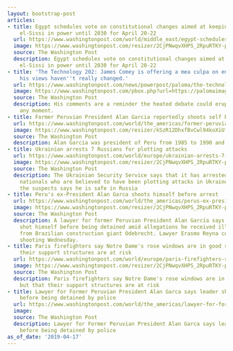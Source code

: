 ```yaml
---
layout: bootstrap-post
articles:
- title: Egypt schedules vote on constitutional changes aimed at keeping President
    el-Sissi in power until 2030 for April 20-22
  url: https://www.washingtonpost.com/world/middle_east/egypt-schedules-vote-on-constitutional-changes-aimed-at-keeping-president-el-sissi-in-power-until-2030-for-april-20-22/2019/04/17/bf31c2a8-6116-11e9-bf24-db4b9fb62aa2_story.html
  image: https://www.washingtonpost.com/resizer/2CjPNwqvXHPS_2RpuRTKY-p3eVo=/1484x0/www.washingtonpost.com/pb/resources/img/twp-social-share.png
  source: The Washington Post
  description: Egypt schedules vote on constitutional changes aimed at keeping President
    el-Sissi in power until 2030 for April 20-22
- title: 'The Technology 202: James Comey is offering a mea culpa on encryption. But
    his views haven''t really changed.'
  url: https://www.washingtonpost.com/news/powerpost/paloma/the-technology-202/2019/04/17/the-technology-202-james-comey-is-offering-a-mea-culpa-on-encryption-but-his-views-haven-t-really-changed/5cb6585c1ad2e5345893fe13/
  image: https://www.washingtonpost.com/pbox.php?url=https://palomaimages.washingtonpost.com/pr2/2700e84b40aeba9e01df434aa929ed5f-3100-2067-70-8-3366O7B62EI6TERMMTLLPBALQI.jpg&w=1484&op=resize&opt=1&filter=antialias&t=20170517
  source: The Washington Post
  description: His comments are a reminder the heated debate could erupt again at
    any moment.
- title: Former Peruvian President Alan Garcia reportedly shoots self before arrest
  url: https://www.washingtonpost.com/world/the_americas/former-peruvian-president-alan-garcia-reportedly-shoots-self-before-arrest/2019/04/17/d1cf1d9a-610f-11e9-bf24-db4b9fb62aa2_story.html
  image: https://www.washingtonpost.com/resizer/kSzR12DhxfBvCwl94koXiUfbHdk=/1484x0/arc-anglerfish-washpost-prod-washpost.s3.amazonaws.com/public/OTJ36ETBCII6TP5NG2T6WNWLMA.jpg
  source: The Washington Post
  description: Alan Garcia was president of Peru from 1985 to 1990 and 2006 to 2011.
- title: Ukrainian arrests 7 Russians for plotting attacks
  url: https://www.washingtonpost.com/world/europe/ukrainian-arrests-7-russians-for-plotting-attacks/2019/04/17/16440e78-6114-11e9-bf24-db4b9fb62aa2_story.html
  image: https://www.washingtonpost.com/resizer/2CjPNwqvXHPS_2RpuRTKY-p3eVo=/1484x0/www.washingtonpost.com/pb/resources/img/twp-social-share.png
  source: The Washington Post
  description: The Ukrainian Security Service says that it has arrested seven Russian
    nationals who are believed to have been plotting attacks in Ukraine, but one of
    the suspects says he is safe in Russia
- title: Peru's ex-President Alan Garca shoots himself before arrest
  url: https://www.washingtonpost.com/world/the_americas/perus-ex-president-alan-garcia-shoots-himself-before-arrest/2019/04/17/d255b852-6112-11e9-bf24-db4b9fb62aa2_story.html
  image: https://www.washingtonpost.com/resizer/2CjPNwqvXHPS_2RpuRTKY-p3eVo=/1484x0/www.washingtonpost.com/pb/resources/img/twp-social-share.png
  source: The Washington Post
  description: A lawyer for former Peruvian President Alan García says the leader
    shot himself before being detained amid allegations he received illegal payment
    from Brazilian construction giant Odebrecht. Lawyer Erasmo Reyna confirmed the
    shooting Wednesday.
- title: Paris firefighters say Notre Dame's rose windows are in good shape but that
    their support structures are at risk
  url: https://www.washingtonpost.com/world/europe/paris-firefighters-say-notre-dames-rose-windows-are-in-good-shape-but-that-their-support-structures-are-at-risk/2019/04/17/b363b0b6-6112-11e9-bf24-db4b9fb62aa2_story.html
  image: https://www.washingtonpost.com/resizer/2CjPNwqvXHPS_2RpuRTKY-p3eVo=/1484x0/www.washingtonpost.com/pb/resources/img/twp-social-share.png
  source: The Washington Post
  description: Paris firefighters say Notre Dame's rose windows are in good shape
    but that their support structures are at risk
- title: Lawyer for Former Peruvian President Alan Garca says leader shot himself
    before being detained by police
  url: https://www.washingtonpost.com/world/the_americas/lawyer-for-former-peruvian-president-alan-garcia-says-leader-shot-himself-before-being-detained-by-police/2019/04/17/014107ee-6112-11e9-bf24-db4b9fb62aa2_story.html
  image: 
  source: The Washington Post
  description: Lawyer for Former Peruvian President Alan Garca says leader shot himself
    before being detained by police
as_of_date: '2019-04-17'
---
```


